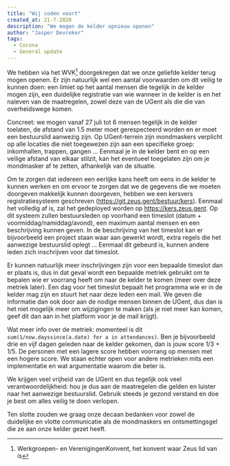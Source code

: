 ```yaml
---
title: "Wij coden voort"
created_at: 21-7-2020
description: "We mogen de kelder opnieuw openen"
author: "Jasper Devreker"
tags:
  - Corona
  - General update
---
```


We hebben via het WVK[^wvk] doorgekregen dat we onze geliefde kelder terug mogen openen.
Er zijn natuurlijk wel een aantal voorwaarden om dit veilig te kunnen doen:
een limiet op het aantal mensen die tegelijk in de kelder mogen zijn, een duidelijke
registratie van wie wanneer in de kelder is en het naleven van de maatregelen,
zowel deze van de UGent als die die van overheidswege komen.

Concreet: we mogen vanaf 27 juli tot 6 mensen tegelijk in de kelder toelaten, de afstand van 1.5
meter moet gerespecteerd worden en er moet een bestuurslid aanwezig zijn. Op UGent-terrein
zijn mondmaskers verplicht op alle locaties die niet toegewezen zijn aan een specifieke groep:
inkomhallen, trappen, gangen ... Eenmaal je in de kelder bent en op een veilige afstand van elkaar
stilzit, kan het eventueel toegelaten zijn om je mondmasker af te zetten,
afhankelijk van de situatie.

Om te zorgen dat iedereen een eerlijke kans heeft om eens in de kelder te kunnen
werken en om ervoor te zorgen dat we de gegevens die we moeten doorgeven makkelijk
kunnen doorgeven, hebben we een kersvers registratiesysteem geschreven
(https://git.zeus.gent/bestuur/kers). Eenmaal het volledig af is, zal het gedeployed
worden op https://kers.zeus.gent. Op dit systeem
zullen bestuursleden op voorhand een timeslot (datum + voormiddag/namiddag/avond),
een maximum aantal mensen en een beschrijving kunnen geven. In de beschrijving van
het timeslot kan er bijvoorbeeld een project staan waar aan gewerkt wordt, extra
regels die het aanwezige bestuurslid oplegt ... Eenmaal dit gebeurd is,
kunnen andere leden zich inschrijven voor dat timeslot.

Er kunnen natuurlijk meer inschrijvingen zijn voor een bepaalde timeslot dan er
plaats is, dus in dat geval
wordt een bepaalde metriek gebruikt om te bepalen wie er voorrang heeft om naar de kelder
te komen (meer over deze metriek later). Een dag voor het timeslot bepaalt het programma
wie er in de kelder mag zijn en stuurt het naar deze leden een mail.
We geven die informatie dan ook door aan de nodige mensen binnen de UGent, dus dan
is het niet mogelijk meer om wijzigingen te maken (als je niet meer kan komen, geef dit dan aan
  in het platform voor je de mail krijgt).

Wat meer info over de metriek: momenteel is dit `sum(1/now.dayssince(a.date) for a in
attendances)`. Ben je bijvoorbeeld drie en vijf dagen geleden naar de kelder gekomen,
dan is jouw score 1/3 + 1/5. De personen
met een lagere score hebben voorrang op mensen met een hogere score. We staan echter
open voor andere metrieken mits een implementatie en wat argumentatie waarom die
beter is.

We krijgen veel vrijheid van de UGent en dus tegelijk ook veel verantwoordelijkheid:
hou je dus aan de maatregelen die gelden en luister naar het aanwezige bestuurslid.
Gebruik steeds je gezond verstand en doe je best om alles veilig te doen verlopen.

Ten slotte zouden we graag onze decaan bedanken voor zowel de duidelijke en vlotte
communicatie als de mondmaskers en ontsmettingsgel die ze aan onze kelder gezet heeft.

[^wvk]: Werkgroepen- en VerenigingenKonvent, het konvent waar Zeus lid van is
